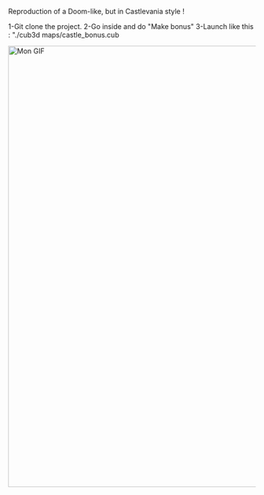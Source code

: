 Reproduction of a Doom-like, but in Castlevania style !

1-Git clone the project.
2-Go inside and do "Make bonus"
3-Launch like this : "./cub3d maps/castle_bonus.cub

<img src="./textures/castlevania.gif" alt="Mon GIF" width="900px"/>
